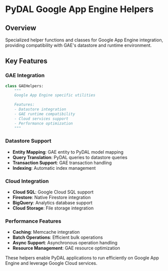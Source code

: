 # PyDAL Google App Engine Helpers

## Overview
Specialized helper functions and classes for Google App Engine integration, providing compatibility with GAE's datastore and runtime environment.

## Key Features

### GAE Integration
```python
class GAEHelpers:
    """
    Google App Engine specific utilities
    
    Features:
    - Datastore integration
    - GAE runtime compatibility
    - Cloud services support
    - Performance optimization
    """
```

### Datastore Support
- **Entity Mapping**: GAE entity to PyDAL model mapping
- **Query Translation**: PyDAL queries to datastore queries
- **Transaction Support**: GAE transaction handling
- **Indexing**: Automatic index management

### Cloud Integration
- **Cloud SQL**: Google Cloud SQL support
- **Firestore**: Native Firestore integration
- **BigQuery**: Analytics database support
- **Cloud Storage**: File storage integration

### Performance Features
- **Caching**: Memcache integration
- **Batch Operations**: Efficient bulk operations
- **Async Support**: Asynchronous operation handling
- **Resource Management**: GAE resource optimization

These helpers enable PyDAL applications to run efficiently on Google App Engine and leverage Google Cloud services.